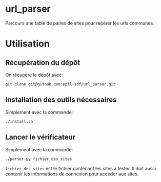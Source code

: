 # url_parser
Parcours une table de paires de sites pour repérer les urls communes.

# Utilisation

## Récupération du dépôt
On récupère le dépôt avec:
```
git clone git@github.com:epfl-sdf/url_parser.git
```

## Installation des outils nécessaires
Simplement avec la commande:
```
./install.sh
```

## Lancer le vérificateur
Simplement avec la commande:
```
./parser.py fichier_des_sites
```

`fichier_des_sites` est le fichier contenant les sites a tester. Il doit aussi contenir les informations de connexion pour acceder aux sites.
